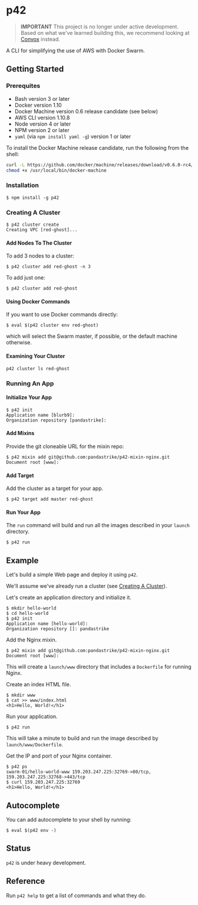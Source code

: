 # p42

> **IMPORTANT** This project is no longer under active development.
> Based on what we've learned building this,
> we recommend looking at [Convox][] instead.

[Convox]:https://github.com/convox/rack

A CLI for simplifying the use of AWS with Docker Swarm.

## Getting Started

### Prerequites

- Bash version 3 or later
- Docker version 1.10
- Docker Machine version 0.6 release candidate (see below)
- AWS CLI version 1.10.8
- Node version 4 or later
- NPM version 2 or later
- `yaml` (via `npm install yaml -g`) version 1 or later

To install the Docker Machine release candidate, run the following from the shell:

```sh
curl -L https://github.com/docker/machine/releases/download/v0.6.0-rc4/docker-machine-`uname -s`-`uname -m` > /usr/local/bin/docker-machine && \\
chmod +x /usr/local/bin/docker-machine
```

### Installation

```
$ npm install -g p42
```

### Creating A Cluster

```
$ p42 cluster create
Creating VPC [red-ghost]...
```

#### Add Nodes To The Cluster

To add 3 nodes to a cluster:

```
$ p42 cluster add red-ghost -n 3
```

To add just one:

```
$ p42 cluster add red-ghost
```

#### Using Docker Commands

If you want to use Docker commands directly:

```
$ eval $(p42 cluster env red-ghost)
```

which will select the Swarm master, if possible, or the default machine otherwise.

#### Examining Your Cluster

```
p42 cluster ls red-ghost
```

### Running An App

#### Initialize Your App

```
$ p42 init
Application name [blurb9]:
Organization repository [pandastrike]:
```

#### Add Mixins

Provide the git cloneable URL for the mixin repo:

```
$ p42 mixin add git@github.com:pandastrike/p42-mixin-nginx.git
Document root [www]:
```

#### Add Target

Add the cluster as a target for your app.

```tty
$ p42 target add master red-ghost
```

#### Run Your App

The `run` command will build and run all the images described in your `launch` directory.

```
$ p42 run
```

## Example

Let's build a simple Web page and deploy it using `p42`.

We'll assume we've already run a cluster (see [Creating A Cluster](#creating-a-cluster)).

Let's create an application directory and initialize it.

```
$ mkdir hello-world
$ cd hello-world
$ p42 init
Application name [hello-world]:
Organization repository []: pandastrike
```

Add the Nginx mixin.

```
$ p42 mixin add git@github.com:pandastrike/p42-mixin-nginx.git
Document root [www]:
```

This will create a `launch/www` directory that includes a `Dockerfile` for running Nginx.

Create an index HTML file.

```
$ mkdir www
$ cat >> www/index.html
<h1>Hello, World!</h1>
```

Run your application.

```
$ p42 run
```

This will take a minute to build and run the image described by `launch/www/Dockerfile`.

Get the IP and port of your Nginx container.

```
$ p42 ps
swarm-01/hello-world-www 159.203.247.225:32769->80/tcp, 159.203.247.225:32768->443/tcp
$ curl 159.203.247.225:32769
<h1>Hello, World!</h1>
```

## Autocomplete

You can add autocomplete to your shell by running:

```
$ eval $(p42 env -)
```

## Status

`p42` is under heavy development.

## Reference

Run `p42 help` to get a list of commands and what they do.
